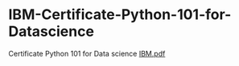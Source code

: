 # IBM-Certificate-Python-101-for-Datascience
Certificate Python 101 for Data science
[IBM.pdf](https://github.com/SABDIKADIR/IBM-Certificate-Python-101-for-Datascience/files/11436882/IBM.pdf)
